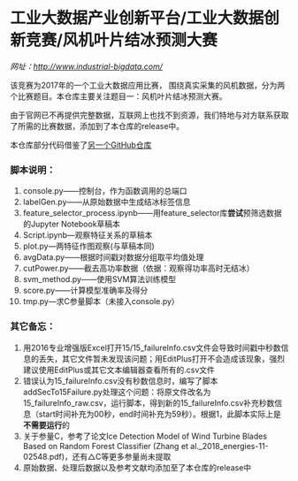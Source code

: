 # 工业大数据产业创新平台/工业大数据创新竞赛/风机叶片结冰预测大赛

*网址：http://www.industrial-bigdata.com/*

该竞赛为2017年的一个工业大数据应用比赛， 围绕真实采集的风机数据，分为两个比赛题目。本仓库主要关注题目一：风机叶片结冰预测大赛。

由于官网已不再提供完整数据，互联网上也找不到资源，我们特地与对方联系获取了所需的比赛数据，添加到了本仓库的release中。

本仓库部分代码借鉴了[另一个GitHub仓库](https://github.com/BreezeDoo/Industrial_big_data_contest)

### 脚本说明：

1. console.py——控制台，作为函数调用的总端口
2. labelGen.py——从原始数据中生成结冰标签信息
3. feature_selector_process.ipynb——用feature_selector库**尝试**预筛选数据的Jupyter Notebook草稿本
4. Script.ipynb—观察特征关系的草稿本
5. plot.py—两特征作图观察(与草稿本同)
6. avgData.py——根据时间戳对数据分组取平均值处理
7. cutPower.py——截去高功率数据（依据：观察得功率高时无结冰）
8. svm_method.py——使用SVM算法训练模型
9. score.py——计算模型准确率及得分
10. tmp.py—求C参量脚本（未接入console.py）

### 其它备忘：

1. 用2016专业增强版Excel打开15/15_failureInfo.csv文件会导致时间戳中秒数信息的丢失，其它文件暂未发现该问题；用EditPlus打开不会造成该现象，强烈建议使用EditPlus或其它文本编辑器查看所有的.csv文件
2. 错误认为15_failureInfo.csv没有秒数信息时，编写了脚本addSecTo15Failure.py处理这个问题：将原文件改名为15_failureInfo_raw.csv，运行脚本，得到新的15_failureInfo.csv补充秒数信息（start时间补充为00秒，end时间补充为59秒）。根据1，此脚本实际上是**不需要运行**的
3. 关于参量C，参考了论文Ice Detection Model of Wind Turbine Blades Based on Random Forest Classifier (Zhang et al._2018_energies-11-02548.pdf)，还有△C等更多参量尚未提取
4. 原始数据、处理后数据以及参考文献均添加至了本仓库的release中
